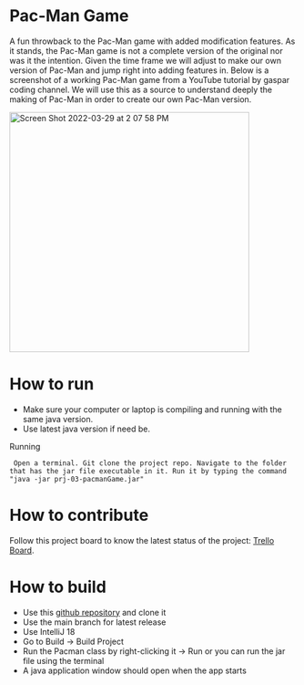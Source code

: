 # Pac-Man Game 
A fun throwback to the Pac-Man game with added modification features. As it stands, the Pac-Man game is not a complete version of the original nor was it the intention. Given the time frame we will adjust to make our own version of Pac-Man and jump right into adding features in. Below is a screenshot of a working Pac-Man game from a YouTube tutorial by gaspar coding channel. We will use this as a source to understand deeply the making of Pac-Man in order to create our own Pac-Man version.

<img width="421" alt="Screen Shot 2022-03-29 at 2 07 58 PM" src="https://user-images.githubusercontent.com/89541399/160683592-bd5948dc-04d1-4275-99b4-f9838ceaa0cc.png">


# How to run
- Make sure your computer or laptop is compiling and running with the same java version.
- Use latest java version if need be.
 
 Running
 
``` Open a terminal. Git clone the project repo. Navigate to the folder that has the jar file executable in it. Run it by typing the command "java -jar prj-03-pacmanGame.jar"```


# How to contribute
Follow this project board to know the latest status of the project: [Trello Board](https://trello.com/b/LP6zn5m5/scrumpregame).

# How to build
- Use this [github repository](https://github.com/cis3296s22/prj-03-pacmanGame) and clone it
- Use the main branch for latest release
- Use IntelliJ 18
- Go to Build -> Build Project
- Run the Pacman class by right-clicking it -> Run or you can run the jar file using the terminal
- A java application window should open when the app starts
